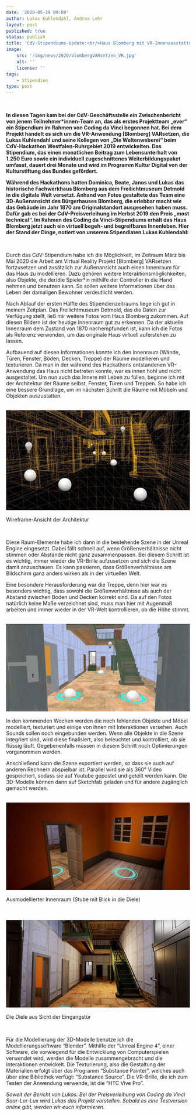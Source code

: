 ```yaml
---
date: '2020-05-19 09:00'
author: Lukas Kuhlendahl, Andrea Lehr
layout: post
published: true
status: publish
title: 'CdV-Stipendiums-Update:<br/>Haus Blomberg mit VR-Innenausstattung'
image:
    src: '/img/news/2020/blombergVARsetzen_VR.jpg'
    alt: ''
    license: ''
tags:
    - Stipendien
type: post
---
```

<!-- Post -->
<br/>
<p><b>In diesen Tagen kam bei der CdV-Geschäftsstelle ein Zwischenbericht von jenem Teilnehmer*innen-Team an, das als erstes Projektteam „ever“ ein Stipendium im Rahmen von Coding da Vinci begonnen hat. Bei dem Projekt handelt es sich um die VR-Anwendung [Blomberg] VARsetzen, die Lukas Kuhlendahl und seine Kollegen von „Die Weltenweberei“ beim CdV-Hackathon Westfalen-Ruhrgebiet 2019 entwickelten. Das Stipendium, das einen monatlichen Beitrag zum Lebensunterhalt von 1.250 Euro sowie ein individuell zugeschnittenes Weiterbildungspaket umfasst, dauert drei Monate und wird im Programm Kultur Digital von der Kulturstiftung des Bundes gefördert.</b></p> 

<p><b>Während des Hackathons hatten Dominica, Beate, Janos und Lukas das historische Fachwerkhaus Blomberg aus dem Freilichtmuseum Detmold in die digitale Welt versetzt. Anhand von Fotos gestaltete das Team eine 3D-Außenansicht des Bürgerhauses Blomberg, die erlebbar macht wie das Gebäude im Jahr 1870 am Originalstandort ausgesehen haben muss. Dafür gab es bei der CdV-Preisverleihung im Herbst 2019 den Preis „most technical“. Im Rahmen des Coding da Vinci-Stipendiums erhält das Haus Blomberg jetzt auch ein virtuell begeh- und begreifbares Innenleben. Hier der Stand der Dinge, notiert von unserem Stipendiaten Lukas Kuhlendahl:</b></p> 
<br/>
<p>Durch das CdV-Stipendium habe ich die Möglichkeit, im Zeitraum März bis Mai 2020 die Arbeit am Virtual Reality Projekt [Blomberg] VARsetzen fortzusetzen und zusätzlich zur Außenansicht auch einen Innenraum für das Haus zu modellieren. Dazu gehören weitere Interaktionsmöglichkeiten, also Objekte, die der/die Spieler*in mithilfe der Controller in die Hand nehmen und benutzen kann. So sollen weitere Informationen über das Leben der damaligen Bewohner verdeutlicht werden.</p>  
 
<p>Nach Ablauf der ersten Hälfte des Stipendienzeitraums liege ich gut in meinem Zeitplan. Das Freilichtmuseum Detmold, das die Daten zur Verfügung stellt, ließ mir weitere Fotos vom Haus Blomberg zukommen. Auf diesen Bildern ist der heutige Innenraum gut zu erkennen. Da der aktuelle Innenraum dem Zustand von 1870 nachempfunden ist, kann ich die Fotos als Referenz verwenden, um das originale Haus virtuell auferstehen zu lassen.</p>  

<p>Aufbauend auf diesen Informationen konnte ich den Innenraum (Wände, Türen, Fenster, Böden, Decken, Treppe) der Räume modellieren und texturieren. Da man in der während des Hackathons entstandenen VR-Anwendung das Haus nicht betreten konnte, war es innen hohl und nicht ausgestaltet. Um nun auch das Innere mit Leben zu füllen, beginne ich mit der Architektur der Räume selbst, Fenster, Türen und Treppen. So habe ich eine bessere Grundlage, um im nächsten Schritt die Räume mit Möbeln und Objekten auszustatten.</p>  

<br/>
<img class="img-responsive center" src="/img/news/2020/cdv-blomberg-zwischenbericht-wireframe.jpg">
<p class="image-caption">Wireframe-Ansicht der Architektur</p>
<br/>   
 

<p>Diese Raum-Elemente habe ich dann in die bestehende Szene in der Unreal Engine eingesetzt. Dabei fällt schnell auf, wenn Größenverhältnisse nicht stimmen oder Abstände nicht ganz zusammenpassen. Bei diesem Schritt ist es wichtig, immer wieder die VR-Brille aufzusetzen und sich die Szene damit anzuschauen. Es kann passieren, dass Größenverhältnisse am Bildschirm ganz anders wirken als in der virtuellen Welt.</p>  

<p>Eine besondere Herausforderung war die Treppe, denn hier war es besonders wichtig, dass sowohl die Größenverhältnisse als auch der Abstand zwischen Boden und Decken korrekt sind. Da auf den Fotos natürlich keine Maße verzeichnet sind, muss man hier mit Augenmaß arbeiten und immer wieder in der VR-Welt kontrollieren, ob die Höhe stimmt.</p>  
 
<br/>
<img class="img-responsive center" src="/img/news/2020/cdv-blomberg-zwischenbericht-treppe.jpg">
<br/>  
 
<p>In den kommenden Wochen werden die noch fehlenden Objekte und Möbel modelliert, texturiert und einige von ihnen mit Interaktionen versehen. Auch Sounds sollen noch eingebunden werden. Wenn alle Objekte in die Szene integriert sind, wird diese finalisiert, also beleuchtet und kontrolliert, ob sie flüssig läuft. Gegebenenfalls müssen in diesem Schritt noch Optimierungen vorgenommen werden.</p> 

<p>Anschließend kann die Szene exportiert werden, so dass sie auch auf anderen Rechnern abspielbar ist. Parallel wird sie als 360° Video gespeichert, sodass sie auf Youtube gepostet und geteilt werden kann. Die 3D-Modelle können dann auf Sketchfab geladen und für andere zugänglich gemacht werden.</p>  
 
<br/>
<img class="img-responsive center" src="/img/news/2020/cdv-blomberg-zwischenbericht-innenraum.jpg">
<p class="image-caption">Ausmodellierter Innenraum (Stube mit Blick in die Diele)</p>
<br/>  
 
 
<br/>
<img class="img-responsive center" src="/img/news/2020/cdv-blomberg-zwischenbericht-diele.jpg">
<p class="image-caption">Die Diele aus Sicht der Eingangstür</p>
<br/>   
 
 
<p>Für die Modellierung der 3D-Modelle benutze ich die Modellierungssoftware “Blender”. Mithilfe der “Unreal Engine 4”, einer Software, die vorwiegend für die Entwicklung von Computerspielen verwendet wird, werden die Modelle zusammengebracht und die Interaktionen entwickelt. Die Texturierung, also die Gestaltung der Materialien erfolgt über das Programm “Substance Painter”, welches auch über eine Bibliothek verfügt: “Substance Source”. Die VR-Brille, die ich zum Testen der Anwendung verwende, ist die “HTC Vive Pro”.</p> 

<p><i>Soweit der Bericht von Lukas. Bei der Preisverleihung von Coding da Vinci Saar-Lor-Lux wird Lukas das Projekt vorstellen. Sobald es eine Testversion online gibt, werden wir euch informieren.</i></p> 












